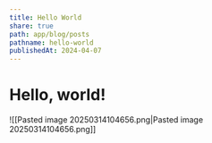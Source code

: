```yaml
---
title: Hello World
share: true
path: app/blog/posts
pathname: hello-world
publishedAt: 2024-04-07
---
```


# Hello, world!

![[Pasted image 20250314104656.png|Pasted image 20250314104656.png]]
